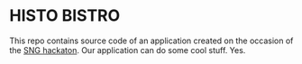 # HISTO BISTRO #

This repo contains source code of an application created on the occasion of the [SNG hackaton](http://hackathon.sng.sk/). Our application can do some cool stuff. Yes.
